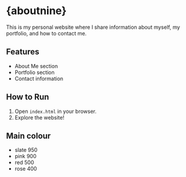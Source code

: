 # {aboutnine}

This is my personal website where I share information about myself, my portfolio, and how to contact me.

## Features
- About Me section
- Portfolio section
- Contact information

## How to Run
1. Open `index.html` in your browser.
2. Explore the website!

## Main colour
- slate 950
- pink 900
- red 500
- rose 400